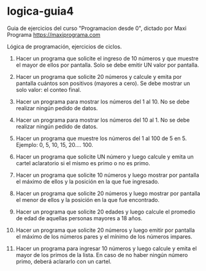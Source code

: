 # logica-guia4

Guia de ejercicios del curso "Programacion desde 0", dictado por Maxi Programa https://maxiprograma.com

Lógica de programación, ejercicios de ciclos.

1. Hacer un programa que solicite el ingreso de 10 números y que muestre el
mayor de ellos por pantalla. Solo se debe emitir UN valor por pantalla.

2. Hacer un programa que solicite 20 números y calcule y emita por pantalla
cuántos son positivos (mayores a cero). Se debe mostrar un solo valor: el
conteo final.

3. Hacer un programa para mostrar los números del 1 al 10. No se debe realizar
ningún pedido de datos.

4. Hacer un programa para mostrar los números del 10 al 1. No se debe realizar
ningún pedido de datos.

5. Hacer un programa que muestre los números del 1 al 100 de 5 en 5. Ejemplo:
0, 5, 10, 15, 20.... 100.

6. Hacer un programa que solicite UN número y luego calcule y emita un cartel
aclaratorio si el mismo es primo o no es primo.

7. Hacer un programa que solicite 10 números y luego mostrar por pantalla el
máximo de ellos y la posición en la que fue ingresado.

8. Hacer un programa que solicite 20 números y luego mostrar por pantalla el
menor de ellos y la posición en la que fue encontrado.

9. Hacer un programa que solicite 20 edades y luego calcule el promedio de edad
de aquellas personas mayores a 18 años.

10. Hacer un programa que solicite 20 números y luego emitir por pantalla el
máximo de los números pares y el mínimo de los números impares.

11. Hacer un programa para ingresar 10 números y luego calcule y emita el mayor
de los primos de la lista. En caso de no haber ningún número primo, deberá
aclararlo con un cartel.
